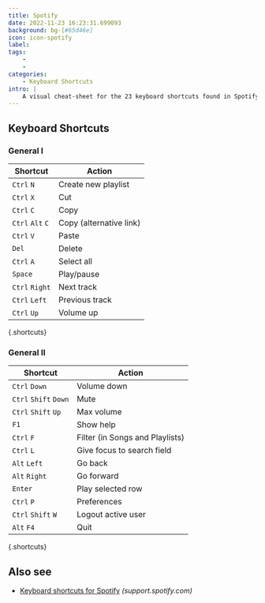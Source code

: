 ```yaml
---
title: Spotify
date: 2022-11-23 16:23:31.699093
background: bg-[#65d46e]
icon: icon-spotify
label: 
tags: 
    - 
    - 
categories:
    - Keyboard Shortcuts
intro: |
    A visual cheat-sheet for the 23 keyboard shortcuts found in Spotify
---
```




Keyboard Shortcuts
------------------



### General I

Shortcut | Action
---|---
`Ctrl` `N`  | Create new playlist
`Ctrl` `X`  | Cut
`Ctrl` `C`  | Copy
`Ctrl` `Alt` `C`  | Copy (alternative link)
`Ctrl` `V`  | Paste
`Del`  | Delete
`Ctrl` `A`  | Select all
`Space`  | Play/pause
`Ctrl` `Right`  | Next track
`Ctrl` `Left`  | Previous track
`Ctrl` `Up`  | Volume up
{.shortcuts}



### General II

Shortcut | Action
---|---
`Ctrl` `Down`  | Volume down
`Ctrl` `Shift` `Down`  | Mute
`Ctrl` `Shift` `Up`  | Max volume
`F1`  | Show help
`Ctrl` `F`  | Filter (in Songs and Playlists)
`Ctrl` `L`  | Give focus to search field
`Alt` `Left`  | Go back
`Alt` `Right`  | Go forward
`Enter`  | Play selected row
`Ctrl` `P`  | Preferences
`Ctrl` `Shift` `W`  | Logout active user
`Alt` `F4`  | Quit
{.shortcuts}




Also see
--------
- [Keyboard shortcuts for Spotify](https://support.spotify.com/is/using_spotify/system_settings/keyboard-shortcuts/) _(support.spotify.com)_
